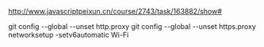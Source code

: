 http://www.javascriptpeixun.cn/course/2743/task/163882/show#

git config --global --unset http.proxy
git config --global --unset https.proxy
networksetup -setv6automatic Wi-Fi